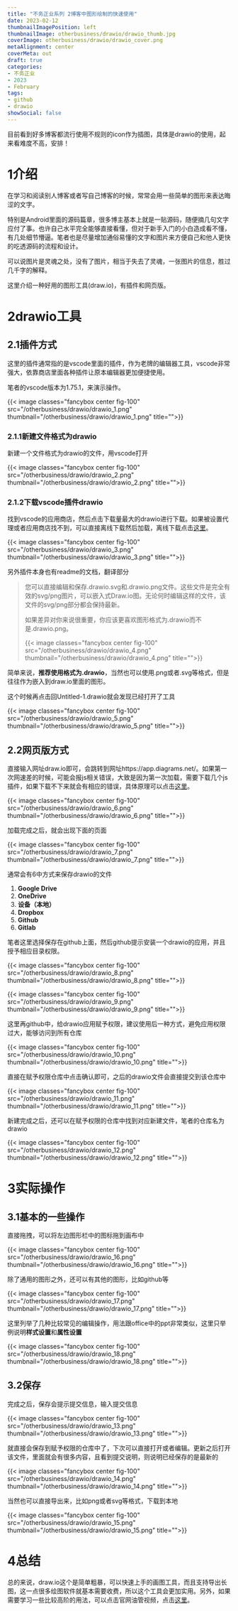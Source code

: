 ```yaml
---
title: "不务正业系列 2博客中图形绘制的快速使用"
date: 2023-02-12
thumbnailImagePosition: left
thumbnailImage: otherbusiness/drawio/drawio_thumb.jpg
coverImage: otherbusiness/drawio/drawio_cover.png
metaAlignment: center
coverMeta: out
draft: true
categories:
- 不务正业
- 2023
- February
tags:
- github
- drawio
showSocial: false
---
```


目前看到好多博客都流行使用不规则的icon作为插图，具体是drawio的使用，起来看难度不高，安排！

<!--more-->
# 1介绍

在学习和阅读别人博客或者写自己博客的时候，常常会用一些简单的图形来表达晦涩的文字。

特别是Android里面的源码篇章，很多博主基本上就是一贴源码，随便摘几句文字应付了事。也许自己水平完全能够直接看懂，但对于新手入门的小白造成看不懂，有几处细节懵逼。笔者也是尽量增加通俗易懂的文字和图片来方便自己和他人更快的吃透源码的流程和设计。

可以说图片是灵魂之处，没有了图片，相当于失去了灵魂，一张图片的信息，胜过几千字的解释。

这里介绍一种好用的图形工具(draw.io)，有插件和网页版。

# 2drawio工具

## 2.1插件方式

这里的插件通常指的是vscode里面的插件，作为老牌的编辑器工具，vscode非常强大，依靠商店里面各种插件让原本编辑器更加便捷使用。

笔者的vscode版本为1.75.1，来演示操作。

{{< image classes="fancybox center fig-100" src="/otherbusiness/drawio/drawio_1.png" thumbnail="/otherbusiness/drawio/drawio_1.png" title="">}}

### 2.1.1新建文件格式为drawio

新建一个文件格式为drawio的文件，用vscode打开

{{< image classes="fancybox center fig-100" src="/otherbusiness/drawio/drawio_2.png" thumbnail="/otherbusiness/drawio/drawio_2.png" title="">}}

### 2.1.2下载vscode插件drawio

找到vscode的应用商店，然后点击下载量最大的drawio进行下载。如果被设置代理或者应用商店找不到，可以直接离线下载然后加载，离线下载点击[这里](https://marketplace.visualstudio.com/items?itemName=hediet.vscode-drawio)。

{{< image classes="fancybox center fig-100" src="/otherbusiness/drawio/drawio_3.png" thumbnail="/otherbusiness/drawio/drawio_3.png" title="">}}

另外插件本身也有readme的文档，翻译部分

> 您可以直接编辑和保存.drawio.svg和.drawio.png文件。这些文件是完全有效的svg/png图片，可以嵌入式Draw.io图。无论何时编辑这样的文件，该文件的svg/png部分都会保持最新。
>
> 如果差异对你来说很重要，你应该更喜欢图形格式为.drawio而不是.drawio.png。
>
> {{< image classes="fancybox center fig-100" src="/otherbusiness/drawio/drawio_4.png" thumbnail="/otherbusiness/drawio/drawio_4.png" title="">}}

简单来说，**推荐使用格式为.drawio**，当然也可以使用.png或者.svg等格式，但是往往作为嵌入到draw.io里面的图形。

这个时候再点击回Untitled-1.drawio就会发现已经打开了工具

{{< image classes="fancybox center fig-100" src="/otherbusiness/drawio/drawio_5.png" thumbnail="/otherbusiness/drawio/drawio_5.png" title="">}}

## 2.2网页版方式

直接输入网址draw.io即可，会跳转到网址https://app.diagrams.net/。如果第一次网速差的时候，可能会报js相关错误，大致是因为第一次加载，需要下载几个js插件，如果下载不下来就会有相应的错误，具体原理可以点击[这里](https://blog.csdn.net/symuamua/article/details/104346342)。

{{< image classes="fancybox center fig-100" src="/otherbusiness/drawio/drawio_6.png" thumbnail="/otherbusiness/drawio/drawio_6.png" title="">}}

加载完成之后，就会出现下面的页面

{{< image classes="fancybox center fig-100" src="/otherbusiness/drawio/drawio_7.png" thumbnail="/otherbusiness/drawio/drawio_7.png" title="">}}

通常会有6中方式来保存drawio的文件

1. **Google Drive**
2. **OneDrive**
3. **设备（本地）**
4. **Dropbox**
5. **Github**
6. **Gitlab**

笔者这里选择保存在github上面，然后github提示安装一个drawio的应用，并且授予相应目录权限。

{{< image classes="fancybox center fig-100" src="/otherbusiness/drawio/drawio_8.png" thumbnail="/otherbusiness/drawio/drawio_8.png" title="">}}

{{< image classes="fancybox center fig-100" src="/otherbusiness/drawio/drawio_9.png" thumbnail="/otherbusiness/drawio/drawio_9.png" title="">}}

这里再github中，给drawio应用赋予权限，建议使用后一种方式，避免应用权限过大，能够访问到所有仓库

{{< image classes="fancybox center fig-100" src="/otherbusiness/drawio/drawio_10.png" thumbnail="/otherbusiness/drawio/drawio_10.png" title="">}}

直接在赋予权限仓库中点击确认即可，之后的drawio文件会直接提交到该仓库中

{{< image classes="fancybox center fig-100" src="/otherbusiness/drawio/drawio_11.png" thumbnail="/otherbusiness/drawio/drawio_11.png" title="">}}

新建完成之后，还可以在赋予权限的仓库中找到对应新建文件，笔者的仓库名为drawio

{{< image classes="fancybox center fig-100" src="/otherbusiness/drawio/drawio_12.png" thumbnail="/otherbusiness/drawio/drawio_12.png" title="">}}

# 3实际操作

## 3.1基本的一些操作

直接拖拽，可以将左边图形栏中的图标拖到画布中

{{< image classes="fancybox center fig-100" src="/otherbusiness/drawio/drawio_16.png" thumbnail="/otherbusiness/drawio/drawio_16.png" title="">}}

除了通用的图形之外，还可以有其他的图形，比如github等

{{< image classes="fancybox center fig-100" src="/otherbusiness/drawio/drawio_17.png" thumbnail="/otherbusiness/drawio/drawio_17.png" title="">}}

这里列举了几种比较常见的编辑操作，用法跟office中的ppt非常类似，这里只举例说明**样式设置**和**属性设置**

{{< image classes="fancybox center fig-100" src="/otherbusiness/drawio/drawio_18.png" thumbnail="/otherbusiness/drawio/drawio_18.png" title="">}}

## 3.2保存

完成之后，保存会提示提交信息，输入提交信息

{{< image classes="fancybox center fig-100" src="/otherbusiness/drawio/drawio_13.png" thumbnail="/otherbusiness/drawio/drawio_13.png" title="">}}

就直接会保存到赋予权限的仓库中了，下次可以直接打开或者编辑。更新之后打开该文件，里面就会有很多内容，且看到提交说明，则说明已经保存的是最新的

{{< image classes="fancybox center fig-100" src="/otherbusiness/drawio/drawio_14.png" thumbnail="/otherbusiness/drawio/drawio_14.png" title="">}}

当然也可以直接导出来，比如png或者svg等格式，下载到本地

{{< image classes="fancybox center fig-100" src="/otherbusiness/drawio/drawio_15.png" thumbnail="/otherbusiness/drawio/drawio_15.png" title="">}}

# 4总结

总的来说，draw.io这个是简单粗暴，可以快速上手的画图工具，而且支持导出长图，这一点很多绘图软件就基本需要收费，所以这个工具会更加实用。另外，如果需要学习一些比较高阶的用法，可以点击官网油管视频，点击[这里](https://www.youtube.com/watch?v=Z0D96ZikMkc)。